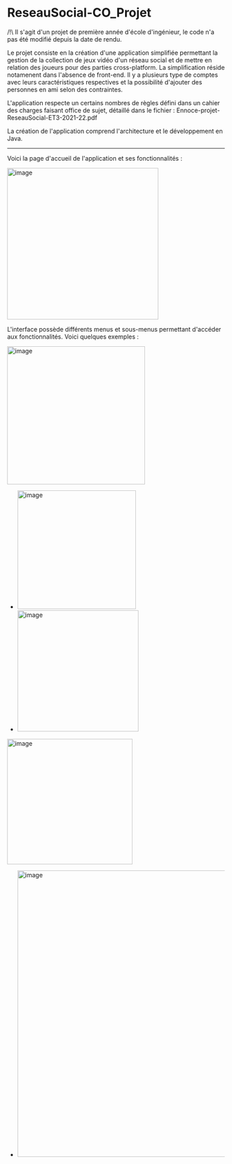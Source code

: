 # ReseauSocial-CO_Projet

/!\ Il s'agit d'un projet de première année d'école d'ingénieur, le code n'a pas été modifié depuis la date de rendu.

Le projet consiste en la création d'une application simplifiée permettant la gestion de la collection de jeux vidéo d'un réseau social et de mettre en relation des joueurs pour des parties cross-platform. La simplification réside notamenent dans l'absence de front-end. Il y a plusieurs type de comptes avec leurs caractéristiques respectives et la possibilité d'ajouter des personnes en ami selon des contraintes.

L'application respecte un certains nombres de règles défini dans un cahier des charges faisant office de sujet, détaillé dans le fichier : Ennoce-projet-ReseauSocial-ET3-2021-22.pdf

La création de l'application comprend l'architecture et le développement en Java.

------------------------------------

Voici la page d'accueil de l'application et ses fonctionnalités :

<img width="350" alt="image" src="https://user-images.githubusercontent.com/118447835/204668855-c2e12bfc-b188-48c2-9518-98f708ee0800.png">

L'interface possède différents menus et sous-menus permettant d'accéder aux fonctionnalités. Voici quelques exemples :

<img width="319" alt="image" src="https://user-images.githubusercontent.com/118447835/204671352-fc0c986c-f6d6-4dfe-8386-0b6cd422b4e8.png">

  - <img width="274" alt="image" src="https://user-images.githubusercontent.com/118447835/204672243-507a2aa1-14ee-4f84-bfdb-f4d5f9fe294c.png">

  - <img width="280" alt="image" src="https://user-images.githubusercontent.com/118447835/204672337-b9e3f952-7b9a-4584-b459-8f409824f93a.png">

<img width="290" alt="image" src="https://user-images.githubusercontent.com/118447835/204672731-0334ead8-f5bb-4b07-8d91-40b885b08fd4.png">

  - <img width="662" alt="image" src="https://user-images.githubusercontent.com/118447835/204673327-26a432de-f68c-4bcc-9c1a-23abf70b9522.png">





